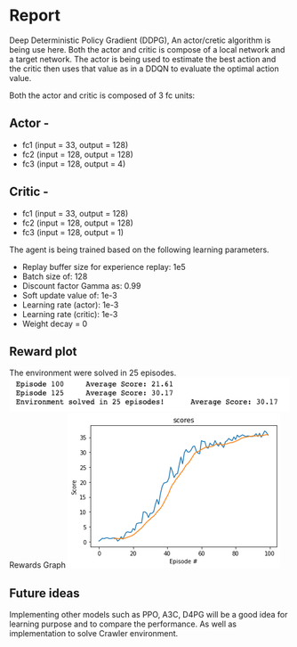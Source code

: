 # Report
Deep Deterministic Policy Gradient (DDPG), An actor/cretic algorithm is being use here.
Both the actor and critic is compose of a local network and a target network. The actor is being used to estimate the best action and the critic then uses that value as in a DDQN to evaluate the optimal action value.

Both the actor and critic is composed of 3 fc units:

## Actor -
- fc1 (input = 33, output = 128)
- fc2 (input = 128, output = 128)
- fc3 (input = 128, output = 4)

## Critic - 
- fc1 (input = 33, output = 128)
- fc2 (input = 128, output = 128)
- fc3 (input = 128, output = 1)

The agent is being trained based on the following learning parameters.
- Replay buffer size for experience replay: 1e5
- Batch size of: 128
- Discount factor Gamma as: 0.99
- Soft update value of: 1e-3
- Learning rate (actor): 1e-3
- Learning rate (critic): 1e-3
- Weight decay = 0

## Reward plot
The environment were solved in 25 episodes.
![Episodes](episodes.png)
Rewards Graph
![Reward](rewards.png)

## Future ideas
Implementing other models such as PPO, A3C, D4PG will be a good idea for learning purpose and to compare the performance.
As well as implementation to solve Crawler environment.